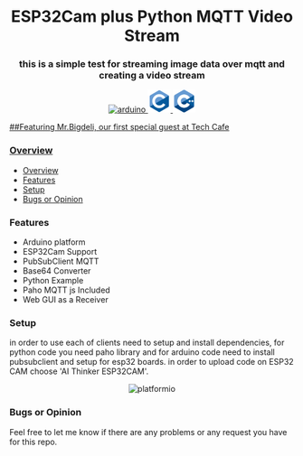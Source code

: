 <h1 align="center">ESP32Cam plus Python MQTT Video Stream</h1>
<h3 align="center">this is a simple test for streaming image data over mqtt and creating a video stream</h3>
<p align="center">
<a href="https://www.arduino.cc/" target="_blank"> <img src="https://cdn.worldvectorlogo.com/logos/arduino-1.svg" alt="arduino" width="40" height="40"/> </a> <a href="https://www.cprogramming.com/" target="_blank"> <img src="https://raw.githubusercontent.com/devicons/devicon/master/icons/c/c-original.svg" alt="c" width="40" height="40"/> </a> <a href="https://www.w3schools.com/cpp/" target="_blank"> <img src="https://raw.githubusercontent.com/devicons/devicon/master/icons/cplusplus/cplusplus-original.svg" alt="cplusplus" width="40" height="40"/>
</p>

##Featuring Mr.Bigdeli, our first special guest at Tech Cafe

### Overview
- [Overview](#overview)
- [Features](#features)
- [Setup](#setup)
- [Bugs or Opinion](#bugs-or-opinion)



### Features
- Arduino platform
- ESP32Cam Support
- PubSubClient MQTT
- Base64 Converter
- Python Example
- Paho MQTT js Included
- Web GUI as a Receiver

### Setup
in order to use each of clients need to setup and install dependencies, for python code you need paho library and for arduino code need to install pubsubclient and setup for esp32 boards. in order to upload code on ESP32 CAM choose 'AI Thinker ESP32CAM'.
<p align="center">
<img src="https://user-images.githubusercontent.com/29748439/166814361-b7c3ff2c-81ea-4f68-b44d-7df1658ed120.jpg" alt="platformio" width="720" /> 
</p>


### Bugs or Opinion
Feel free to let me know if there are any problems or any request you have for this repo.
